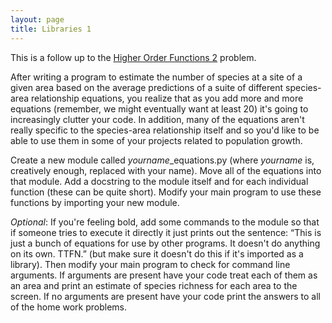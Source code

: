 ```yaml
---
layout: page
title: Libraries 1
---
```


This is a follow up to the
[Higher Order Functions 2](exercises/higher-order-functions-2) problem.

After writing a program to estimate the number of species at a site of a
given area based on the average predictions of a suite of different
species-area relationship equations, you realize that as you add more
and more equations (remember, we might eventually want at least 20) it's
going to increasingly clutter your code. In addition, many of the
equations aren't really specific to the species-area relationship itself
and so you'd like to be able to use them in some of your projects
related to population growth.

Create a new module called *yourname*\_equations.py (where *yourname*
is, creatively enough, replaced with your name). Move all of the
equations into that module. Add a docstring to the module itself and for
each individual function (these can be quite short). Modify your main
program to use these functions by importing your new module.

*Optional*: If you're feeling bold, add some commands to the module so
that if someone tries to execute it directly it just prints out the
sentence: “This is just a bunch of equations for use by other programs.
It doesn't do anything on its own. TTFN.” (but make sure it doesn't do
this if it's imported as a library). Then modify your main program to
check for command line arguments. If arguments are present have your
code treat each of them as an area and print an estimate of species
richness for each area to the screen. If no arguments are present have
your code print the answers to all of the home work problems.
